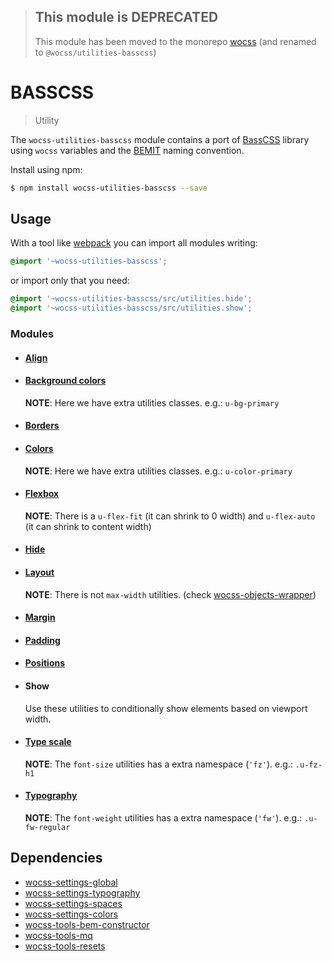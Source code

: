 > ## This module is DEPRECATED
> This module has been moved to the monorepo [wocss](https://github.com/wocss/wocss/tree/master/packages/utilities.basscss#readme) (and renamed to `@wocss/utilities-basscss`)

# BASSCSS

> Utility

The `wocss-utilities-basscss` module contains a port of  [BassCSS](https://github.com/basscss/basscss/#basscss) library using `wocss` variables and the [BEMIT](http://csswizardry.com/2015/08/bemit-taking-the-bem-naming-convention-a-step-further/) naming convention.

Install using npm:

```sh
$ npm install wocss-utilities-basscss --save
```

## Usage

With a tool like [webpack](https://webpack.github.io/) you can import all modules writing:

```scss
@import '~wocss-utilities-basscss';
```

or import only that you need:

```scss
@import '~wocss-utilities-basscss/src/utilities.hide';
@import '~wocss-utilities-basscss/src/utilities.show';
```

### Modules

* #### [Align](http://basscss.com/#basscss-align)

* #### [Background colors](https://github.com/basscss/addons/tree/master/modules/background-colors)

  **NOTE**: Here we have extra utilities classes. e.g.: `u-bg-primary`

* #### [Borders](http://www.basscss.com/#basscss-border)

* #### [Colors](https://github.com/basscss/addons/blob/master/modules/colors)

  **NOTE**: Here we have extra utilities classes. e.g.: `u-color-primary`

* #### [Flexbox](http://basscss.com/#basscss-flexbox)

  **NOTE**: There is a `u-flex-fit` (it can shrink to 0 width) and `u-flex-auto` (it can shrink to content width)

* #### [Hide](http://basscss.com/#basscss-hide)

* #### [Layout](http://www.basscss.com/#basscss-layout)

  **NOTE**: There is not `max-width` utilities. (check [wocss-objects-wrapper](https://github.com/wocss/objects.wrapper))

* #### [Margin](http://www.basscss.com/#basscss-margin)

* #### [Padding](http://www.basscss.com/#basscss-padding)

* #### [Positions](http://www.basscss.com/#basscss-position)

* #### Show
  Use these utilities to conditionally show elements based on viewport width.

* #### [Type scale](http://www.basscss.com/#basscss-type-scale)

  **NOTE**: The `font-size` utilities has a extra namespace (`'fz'`). e.g.: `.u-fz-h1`

* #### [Typography](http://www.basscss.com/#basscss-typography)

  **NOTE**: The `font-weight` utilities has a extra namespace (`'fw'`). e.g.: `.u-fw-regular`

## Dependencies

* [wocss-settings-global](https://github.com/wocss/settings.global)
* [wocss-settings-typography](https://github.com/wocss/settings.typography)
* [wocss-settings-spaces](https://github.com/wocss/settings.spaces)
* [wocss-settings-colors](https://github.com/wocss/settings.colors)
* [wocss-tools-bem-constructor](https://github.com/wocss/tools.bem-constructor)
* [wocss-tools-mq](https://github.com/wocss/tools.mq)
* [wocss-tools-resets](https://github.com/wocss/tools.resets)
